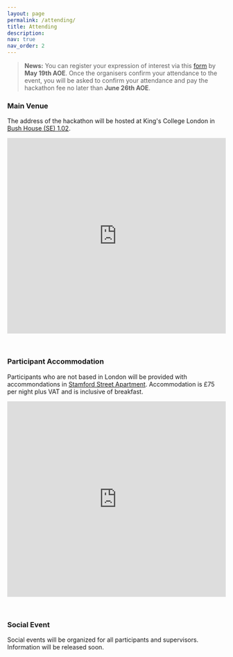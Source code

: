 ```yaml
---
layout: page
permalink: /attending/
title: Attending
description: 
nav: true
nav_order: 2
---
```


> **News:** You can register your expression of interest via this [form](https://forms.gle/aG2cSdGvCZYtTscE8) by <b>May 19th AOE</b>. Once the organisers confirm your attendance to the event, you will be asked to confirm your attendance and pay the hackathon fee no later than <b>June 26th AOE</b>.

### Main Venue

The address of the hackathon will be hosted at King's College London in [Bush House (SE) 1.02](https://internal.kcl.ac.uk/timetabling/room-info/bush-house/BHSEW1.02).

<iframe src="https://www.google.com/maps/embed?pb=!1m18!1m12!1m3!1d1047.8788606410665!2d-0.11718496323067136!3d51.51248514610677!2m3!1f0!2f0!3f0!3m2!1i1024!2i768!4f13.1!3m3!1m2!1s0x487604b57c3fffff%3A0x7cf28e36d5dddd5d!2sBush%20House!5e0!3m2!1sen!2suk!4v1679275195831!5m2!1sen!2suk" width="100%" height="450" style="border:0;" allowfullscreen="" loading="lazy" referrerpolicy="no-referrer-when-downgrade"></iframe>

&nbsp;

### Participant Accommodation

Participants who are not based in London will be provided with accommondations in [Stamford Street Apartment](https://www.kcl.ac.uk/accommodation/residences/stamford-street-apartments). Accommodation is £75 per night plus VAT and is inclusive of breakfast.

<iframe src="https://www.google.com/maps/embed?pb=!1m18!1m12!1m3!1d2483.424720452363!2d-0.11402608426292782!3d51.505423579634844!2m3!1f0!2f0!3f0!3m2!1i1024!2i768!4f13.1!3m3!1m2!1s0x487604b7468a0b35%3A0xf6c5bfd914f058da!2sStamford%20Street%20Apartments!5e0!3m2!1sen!2suk!4v1679275105438!5m2!1sen!2suk" width="100%" height="450" style="border:0;" allowfullscreen="" loading="lazy" referrerpolicy="no-referrer-when-downgrade"></iframe>

&nbsp;

### Social Event

Social events will be organized for all participants and supervisors. Information will be released soon.